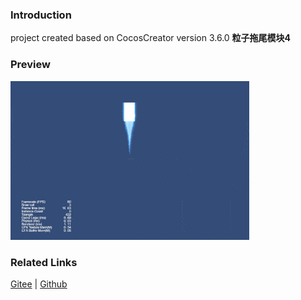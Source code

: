 ### Introduction

project created based on CocosCreator version 3.6.0 **粒子拖尾模块4** 

### Preview
![image](../../../gif/202203/2022030535.gif)

### Related Links
[Gitee](https://gitee.com/mirrors_cocos-creator/test-cases-3d/blob/v3.0/assets/cases/particle) | [Github](https://github.com/cocos-creator/test-cases-3d/blob/v3.0/assets/cases/particle)